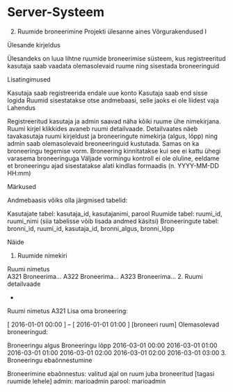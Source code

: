 # Server-Systeem
02. Ruumide broneerimine
Projekti ülesanne aines Võrgurakendused I

Ülesande kirjeldus

Ülesandeks on luua lihtne ruumide broneerimise süsteem, kus registreeritud kasutaja saab vaadata olemasolevaid ruume ning sisestada broneeringuid

Lisatingimused

Kasutaja saab registreerida endale uue konto
Kasutaja saab end sisse logida
Ruumid sisestatakse otse andmebaasi, selle jaoks ei ole liidest vaja
Lahendus

Registreeritud kasutaja ja admin saavad näha kõiki ruume ühe nimekirjana.
Ruumi kirjel klikkides avaneb ruumi detailvaade.
Detailvaates näeb tavakasutaja ruumi kirjeldust ja broneeringute nimekirja (algus, lõpp) ning admin saab olemasolevaid breoneeringuid kustutada.
Samas on ka broneeringu tegemise vorm. Broneering kinnitatakse kui see ei kattu ühegi varasema broneeringuga
Väljade vormingu kontroll ei ole oluline, eeldame et broneeringu ajad sisestatakse alati kindlas formaadis (n. YYYY-MM-DD HH:mm)

Märkused

Andmebaasis võiks olla järgmised tabelid:

Kasutajate tabel: kasutaja_id, kasutajanimi, parool
Ruumide tabel: ruumi_id, ruumi_nimi (siia tabelisse võib lisada andmed käsitsi)
Broneeringute tabel: bronni_id, ruumi_id, kasutaja_id, bronni_algus, bronni_lõpp

Näide

1. Ruumide nimekiri

Ruumi nimetus	
A321	Broneerima...
A322	Broneerima...
A323	Broneerima...
2. Ruumi detailvaade

*	
Ruumi nimetus	A321
Lisa oma broneering:

[ 2016-01-01 00:00  ] – [ 2016-01-01 01:00  ]  [broneeri ruum]
Olemasolevad broneeringud:

Broneeringu algus	Broneeringu lõpp
2016-03-01 00:00	2016-03-01 01:00
2016-03-01 01:00	2016-03-01 02:00
2016-03-01 02:00	2016-03-01 03:00
3. Broneeringu ebaõnnestumine

Broneerimine ebaõnnestus: valitud ajal on ruum juba broneeritud
[tagasi ruumide lehele]
admin: marioadmin
parool: marioadmin
